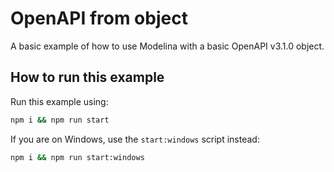 # OpenAPI from object

A basic example of how to use Modelina with a basic OpenAPI v3.1.0 object.

## How to run this example

Run this example using:

```sh
npm i && npm run start
```

If you are on Windows, use the `start:windows` script instead:

```sh
npm i && npm run start:windows
```
